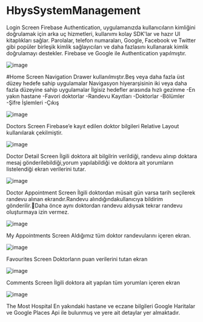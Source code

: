 # HbysSystemManagement

Login Screen
Firebase Authentication, uygulamanızda kullanıcıların kimliğini doğrulamak için arka uç hizmetleri, kullanımı kolay SDK'lar ve hazır UI kitaplıkları sağlar. Parolalar, telefon numaraları, Google, Facebook ve Twitter gibi popüler birleşik kimlik sağlayıcıları ve daha fazlasını kullanarak kimlik doğrulamayı destekler. Firebase ve Google ile Authentication yapılmıştır.


![image](https://user-images.githubusercontent.com/46397935/168469563-262f9333-ff6a-4cb9-bb24-3cdde78ae21a.png)

#Home Screen
Navigation Drawer kullanılmıştır.Beş veya daha fazla üst düzey hedefe sahip uygulamalar Navigasyon hiyerarşisinin iki veya daha fazla düzeyine sahip uygulamalar İlgisiz hedefler arasında hızlı gezinme
-En yakın hastane
-Favori doktorlar
-Randevu Kayıtları
-Doktorlar
-Bölümler
-Şifre İşlemleri
-Çıkış

![image](https://user-images.githubusercontent.com/46397935/168469935-267e7674-4bad-4b3c-9b99-084fac367d6d.png)

Doctors Screen
Firebase’e kayıt edilen doktor bilgileri Relative Layout kullanılarak çekilmiştir.

![image](https://user-images.githubusercontent.com/46397935/168469646-15e78c9a-1b41-4d8b-8e17-a68d77a3e18b.png)

Doctor Detail Screen
İlgili doktora ait bilgilrin verildiği, randevu alınıp doktara mesaj gönderilebildiği,yorum yapılabildiği ve doktora ait yorumların listelendiği ekran verilerini tutar.

![image](https://user-images.githubusercontent.com/46397935/168469687-cf4cf907-1269-4596-8b49-b9bd6d9b6a79.png)

Doctor Appointment Screen
İlgili doktordan müsait gün varsa  tarih seçilerek randevu alınan ekrandır.Randevu alındığındakullanıcıya bildirim gönderilir.Daha önce aynı doktordan randevu aldıysak tekrar randevu oluşturmaya izin vermez.

![image](https://user-images.githubusercontent.com/46397935/168469704-3fb8b466-a2ab-48c3-8946-87e545f1cdd6.png)

My Appointments Screen
Aldığımız tüm doktor randevularını içeren ekran.

![image](https://user-images.githubusercontent.com/46397935/168469764-2fbec6c0-66c7-4eda-a8bb-959f8adbe6fd.png)

Favourites Screen 
Doktorların puan verilerini tutan ekran

![image](https://user-images.githubusercontent.com/46397935/168469780-15615624-0911-4a64-8fcb-01e150620d7d.png)

Comments Screen
İlgili doktora ait yapılan tüm yorumları içeren ekran

![image](https://user-images.githubusercontent.com/46397935/168469813-454c029b-7dbc-4b15-9a32-ee5845e2992f.png)

The Most Hospital
En yakındaki hastane ve eczane bilgileri Google Haritalar ve Google Places Api ile bulunmuş ve yere ait detaylar yer almaktadır.








